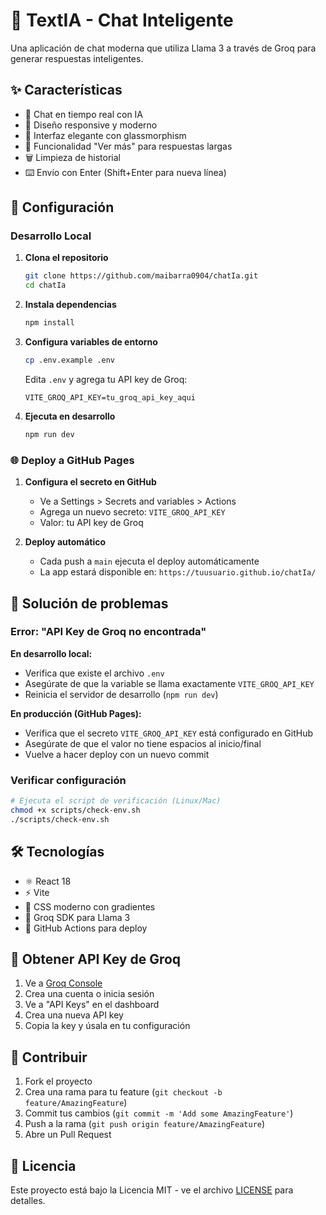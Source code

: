# 🤖 TextIA - Chat Inteligente

Una aplicación de chat moderna que utiliza Llama 3 a través de Groq para generar respuestas inteligentes.

## ✨ Características

- 💬 Chat en tiempo real con IA
- 📱 Diseño responsive y moderno
- 🎨 Interfaz elegante con glassmorphism
- 📖 Funcionalidad "Ver más" para respuestas largas
- 🗑️ Limpieza de historial
- ⌨️ Envío con Enter (Shift+Enter para nueva línea)

## 🚀 Configuración

### Desarrollo Local

1. **Clona el repositorio**
   ```bash
   git clone https://github.com/maibarra0904/chatIa.git
   cd chatIa
   ```

2. **Instala dependencias**
   ```bash
   npm install
   ```

3. **Configura variables de entorno**
   ```bash
   cp .env.example .env
   ```
   
   Edita `.env` y agrega tu API key de Groq:
   ```
   VITE_GROQ_API_KEY=tu_groq_api_key_aqui
   ```

4. **Ejecuta en desarrollo**
   ```bash
   npm run dev
   ```

### 🌐 Deploy a GitHub Pages

1. **Configura el secreto en GitHub**
   - Ve a Settings > Secrets and variables > Actions
   - Agrega un nuevo secreto: `VITE_GROQ_API_KEY`
   - Valor: tu API key de Groq

2. **Deploy automático**
   - Cada push a `main` ejecuta el deploy automáticamente
   - La app estará disponible en: `https://tuusuario.github.io/chatIa/`

## 🔧 Solución de problemas

### Error: "API Key de Groq no encontrada"

**En desarrollo local:**
- Verifica que existe el archivo `.env`
- Asegúrate de que la variable se llama exactamente `VITE_GROQ_API_KEY`
- Reinicia el servidor de desarrollo (`npm run dev`)

**En producción (GitHub Pages):**
- Verifica que el secreto `VITE_GROQ_API_KEY` está configurado en GitHub
- Asegúrate de que el valor no tiene espacios al inicio/final
- Vuelve a hacer deploy con un nuevo commit

### Verificar configuración
```bash
# Ejecuta el script de verificación (Linux/Mac)
chmod +x scripts/check-env.sh
./scripts/check-env.sh
```

## 🛠️ Tecnologías

- ⚛️ React 18
- ⚡ Vite
- 🎨 CSS moderno con gradientes
- 🤖 Groq SDK para Llama 3
- 🚀 GitHub Actions para deploy

## 📝 Obtener API Key de Groq

1. Ve a [Groq Console](https://console.groq.com/)
2. Crea una cuenta o inicia sesión
3. Ve a "API Keys" en el dashboard
4. Crea una nueva API key
5. Copia la key y úsala en tu configuración

## 🤝 Contribuir

1. Fork el proyecto
2. Crea una rama para tu feature (`git checkout -b feature/AmazingFeature`)
3. Commit tus cambios (`git commit -m 'Add some AmazingFeature'`)
4. Push a la rama (`git push origin feature/AmazingFeature`)
5. Abre un Pull Request

## 📄 Licencia

Este proyecto está bajo la Licencia MIT - ve el archivo [LICENSE](LICENSE) para detalles.

